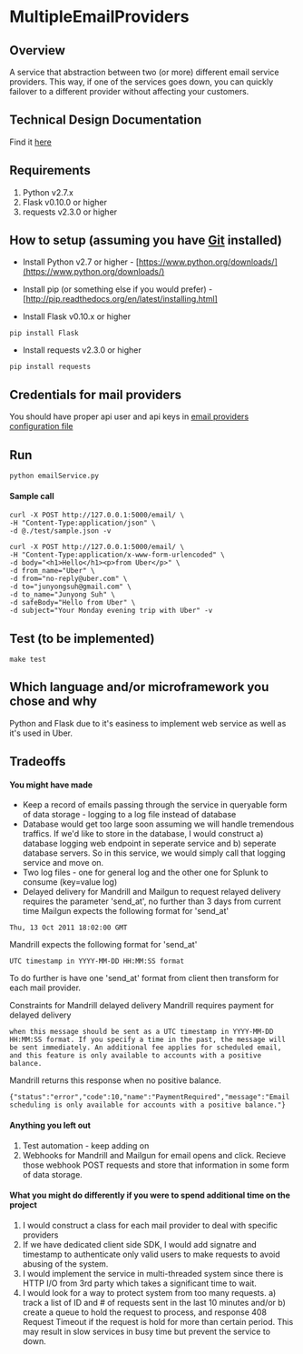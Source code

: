 MultipleEmailProviders
======================

## Overview
A service that abstraction between two (or more) different email service providers. This way, if one of the services goes down, you can quickly failover to a different provider without affecting your customers.

## Technical Design Documentation
Find it [here](https://github.com/Junyong-Suh/MultipleEmailProviders/blob/master/docs/TechDesignDoc.md)

## Requirements
1. Python v2.7.x
2. Flask v0.10.0 or higher
3. requests v2.3.0 or higher

## How to setup (assuming you have [Git](http://git-scm.com/book/en/Getting-Started-Installing-Git) installed)
* Install Python v2.7 or higher - [https://www.python.org/downloads/](https://www.python.org/downloads/)

* Install pip (or something else if you would prefer) - [http://pip.readthedocs.org/en/latest/installing.html]

* Install Flask v0.10.x or higher
```
pip install Flask
```
* Install requests v2.3.0 or higher
```
pip install requests
```

## Credentials for mail providers
You should have proper api user and api keys in [email providers configuration file](https://github.com/Junyong-Suh/MultipleEmailProviders/blob/master/config/emailProviders.json)

## Run
```
python emailService.py
```

#### Sample call
```
curl -X POST http://127.0.0.1:5000/email/ \ 
-H "Content-Type:application/json" \ 
-d @./test/sample.json -v
```
```
curl -X POST http://127.0.0.1:5000/email/ \ 
-H "Content-Type:application/x-www-form-urlencoded" \ 
-d body="<h1>Hello</h1><p>from Uber</p>" \ 
-d from_name="Uber" \ 
-d from="no-reply@uber.com" \
-d to="junyongsuh@gmail.com" \
-d to_name="Junyong Suh" \
-d safeBody="Hello from Uber" \
-d subject="Your Monday evening trip with Uber" -v
```

## Test (to be implemented)
```
make test
```

## Which language and/or microframework you chose and why
Python and Flask due to it's easiness to implement web service as well as it's used in Uber.

## Tradeoffs
#### You might have made
* Keep a record of emails passing through the service in queryable form of data storage - logging to a log file instead of database
* Database would get too large soon assuming we will handle tremendous traffics. If we'd like to store in the database, I would construct a) database logging web endpoint in seperate service and b) seperate database servers. So in this service, we would simply call that logging service and move on.
* Two log files - one for general log and the other one for Splunk to consume (key=value log)
* Delayed delivery for Mandrill and Mailgun
to request relayed delivery requires the parameter 'send_at', no further than 3 days from current time
Mailgun expects the following format for 'send_at'
```
Thu, 13 Oct 2011 18:02:00 GMT
```
Mandrill expects the following format for 'send_at'
```
UTC timestamp in YYYY-MM-DD HH:MM:SS format
```
To do further is have one 'send_at' format from client then transform for each mail provider.

Constraints for Mandrill delayed delivery
Mandrill requires payment for delayed delivery
```
when this message should be sent as a UTC timestamp in YYYY-MM-DD HH:MM:SS format. If you specify a time in the past, the message will be sent immediately. An additional fee applies for scheduled email, and this feature is only available to accounts with a positive balance.
```
Mandrill returns this response when no positive balance.
```
{"status":"error","code":10,"name":"PaymentRequired","message":"Email scheduling is only available for accounts with a positive balance."}
```

#### Anything you left out
1. Test automation - keep adding on
2. Webhooks for Mandrill and Mailgun for email opens and click. Recieve those webhook POST requests and store that information in some form of data storage. 

#### What you might do differently if you were to spend additional time on the project
1. I would construct a class for each mail provider to deal with specific providers
2. If we have dedicated client side SDK, I would add signatre and timestamp to authenticate only valid users to make requests to avoid abusing of the system.
3. I would implement the service in multi-threaded system since there is HTTP I/O from 3rd party which takes a significant time to wait.
4. I would look for a way to protect system from too many requests. a) track a list of ID and # of requests sent in the last 10 minutes and/or b) create a queue to hold the request to process, and response 408 Request Timeout if the request is hold for more than certain period. This may result in slow services in busy time but prevent the service to down.
